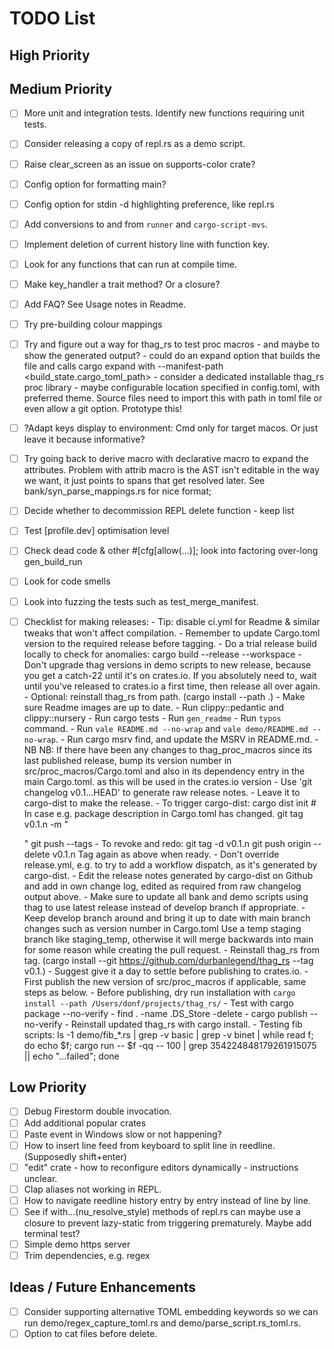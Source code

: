 # TODO List

## High Priority

## Medium Priority
- [ ]  More unit and integration tests. Identify new functions requiring unit tests.
- [ ]  Consider releasing a copy of repl.rs as a demo script.
- [ ]  Raise clear_screen as an issue on supports-color crate?
- [ ]  Config option for formatting main?
- [ ]  Config option for stdin -d highlighting preference, like repl.rs
- [ ]  Add conversions to and from `runner` and `cargo-script-mvs`.
- [ ]  Implement deletion of current history line with function key.
- [ ]  Look for any functions that can run at compile time.
- [ ]  Make key_handler a trait method? Or a closure?
- [ ]  Add FAQ? See Usage notes in Readme.
- [ ]  Try pre-building colour mappings
- [ ]  Try and figure out a way for thag_rs to test proc macros - and maybe to show the generated output?
        - could do an expand option that builds the file and calls cargo expand with --manifest-path <build_state.cargo_toml_path>
        - consider a dedicated installable thag_rs proc library - maybe configurable location specified in config.toml, with preferred theme.
            Source files need to import this with path in toml file or even allow a git option.
            Prototype this!
- [ ]  ?Adapt keys display to environment: Cmd only for target macos. Or just leave it because informative?
- [ ]  Try going back to derive macro with declarative macro to expand the attributes. Problem with attrib macro is the AST isn't
        editable in the way we want, it just points to spans that get resolved later. See bank/syn_parse_mappings.rs for nice format;
- [ ]  Decide whether to decommission REPL delete function - keep list
- [ ]  Test [profile.dev] optimisation level
- [ ]  Check dead code & other #[cfg[allow(...)]; look into factoring over-long gen_build_run
- [ ]  Look for code smells
- [ ]  Look into fuzzing the tests such as test_merge_manifest.
- [ ]  Checklist for making releases:
       - Tip: disable ci.yml for Readme & similar tweaks that won't
              affect compilation.
       - Remember to update Cargo.toml version to the required release before tagging.
       - Do a trial release build locally to check for anomalies: cargo build --release --workspace
       - Don't upgrade thag versions in demo scripts to new release, because you get a
           catch-22 until it's on crates.io. If you absolutely need to, wait until you've
           released to crates.io a first time, then release all over again.
       - Optional: reinstall thag_rs from path. (cargo install --path .)
       - Make sure Readme images are up to date.
       - Run clippy::pedantic and clippy::nursery
       - Run cargo tests
       - Run `gen_readme`
       - Run `typos` command.
       - Run `vale README.md --no-wrap` and `vale demo/README.md --no-wrap`.
       - Run cargo msrv find, and update the MSRV in README.md.
       - NB NB: If there have been any changes to thag_proc_macros since its last published release, bump its version number
             in src/proc_macros/Cargo.toml and also in its dependency entry in the main Cargo.toml. as this will be used in
             the crates.io version
       - Use 'git changelog v0.1.<n-1>..HEAD' to generate raw release notes.
       - Leave it to cargo-dist to make the release.
       - To trigger cargo-dist:
            cargo dist init  # In case e.g. package description in Cargo.toml has changed.
            git tag v0.1.n -m "<Summary>"
            git push --tags
       - To revoke and redo:
            git tag -d v0.1.n
            git push origin --delete v0.1.n
            Tag again as above when ready.
       - Don't override release.yml, e.g. to try to add a workflow dispatch, as it's generated by cargo-dist.
       - Edit the release notes generated by cargo-dist on Github and add in
           own change log, edited as required from raw changelog output above.
       - Make sure to update all bank and demo scripts using thag to use latest release instead of develop branch if appropriate.
       - Keep develop branch around and bring it up to date with main branch changes such as version number in Cargo.toml
            Use a temp staging branch like staging_temp, otherwise it will merge backwards into main for some reason while creating
            the pull request.
       - Reinstall thag_rs from tag. (cargo install --git https://github.com/durbanlegend/thag_rs --tag v0.1.<n>)
       - Suggest give it a day to settle before publishing to crates.io.
       - First publish the new version of src/proc_macros if applicable, same steps as below.
       - Before publishing, dry run installation with `cargo install --path /Users/donf/projects/thag_rs/`
       - Test with cargo package --no-verify
       - find . -name .DS_Store -delete
       - cargo publish --no-verify
       - Reinstall updated thag_rs with cargo install.
       - Testing fib scripts: ls -1 demo/fib_*.rs | grep -v basic | grep -v binet | while read f; do echo $f;  cargo run -- $f -qq -- 100 | grep 354224848179261915075 || echo "...failed"; done


## Low Priority
- [ ]  Debug Firestorm double invocation.
- [ ]  Add additional popular crates
- [ ]  Paste event in Windows slow or not happening?
- [ ]  How to insert line feed from keyboard to split line in reedline. (Supposedly shift+enter)
- [ ]  "edit" crate - how to reconfigure editors dynamically - instructions unclear.
- [ ]  Clap aliases not working in REPL.
- [ ]  How to navigate reedline history entry by entry instead of line by line.
- [ ]  See if with...(nu_resolve_style) methods of repl.rs can maybe use a closure to prevent lazy-static from triggering prematurely. Maybe add terminal test?
- [ ]  Simple demo https server
- [ ]  Trim dependencies, e.g. regex

## Ideas / Future Enhancements
- [ ]  Consider supporting alternative TOML embedding keywords so we can run demo/regex_capture_toml.rs and demo/parse_script.rs_toml.rs.
- [ ]  Option to cat files before delete.
